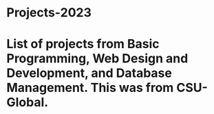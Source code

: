 # Projects-2023
# List of projects from Basic Programming, Web Design and Development, and Database Management. This was from CSU-Global.

